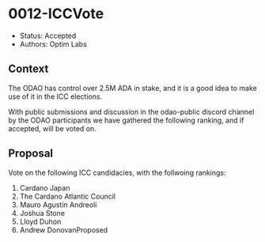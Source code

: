 # 0012-ICCVote

- Status: Accepted
- Authors: Optim Labs

## Context

The ODAO has control over 2.5M ADA in stake, and it is a good idea to make use of it in the ICC elections. 

With public submissions and discussion in the odao-public discord channel by the ODAO participants we have gathered the following ranking, and if accepted, will be voted on. 

## Proposal

Vote on the following ICC candidacies, with the follwoing rankings:

1. Cardano Japan
2. The Cardano Atlantic Council
3. Mauro Agustín Andreoli
4. Joshua Stone
5. Lloyd Duhon
6. Andrew DonovanProposed
